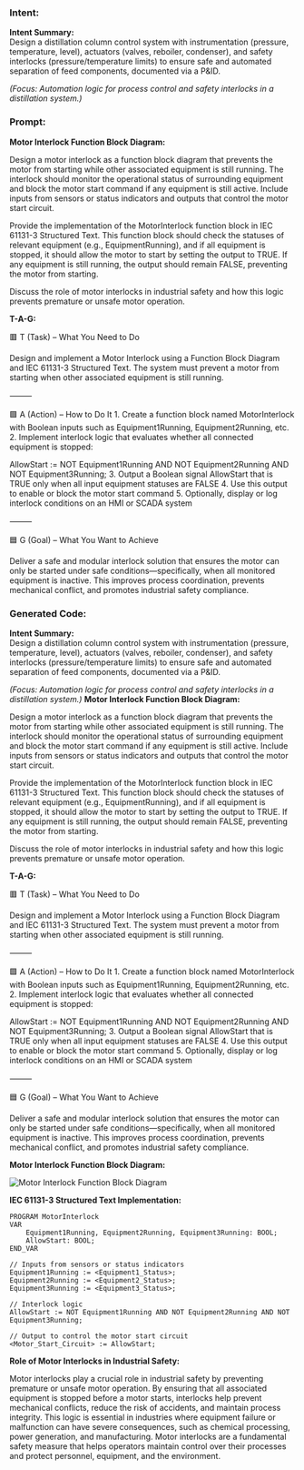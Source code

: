 ### Intent:
**Intent Summary:**  
Design a distillation column control system with instrumentation (pressure, temperature, level), actuators (valves, reboiler, condenser), and safety interlocks (pressure/temperature limits) to ensure safe and automated separation of feed components, documented via a P&ID.  

*(Focus: Automation logic for process control and safety interlocks in a distillation system.)*

### Prompt:
**Motor Interlock Function Block Diagram:**

Design a motor interlock as a function block diagram that prevents the motor from starting while other associated equipment is still running. The interlock should monitor the operational status of surrounding equipment and block the motor start command if any equipment is still active. Include inputs from sensors or status indicators and outputs that control the motor start circuit.

Provide the implementation of the MotorInterlock function block in IEC 61131-3 Structured Text. This function block should check the statuses of relevant equipment (e.g., EquipmentRunning), and if all equipment is stopped, it should allow the motor to start by setting the output to TRUE. If any equipment is still running, the output should remain FALSE, preventing the motor from starting.

Discuss the role of motor interlocks in industrial safety and how this logic prevents premature or unsafe motor operation.

**T-A-G:**

🟥 T (Task) – What You Need to Do

Design and implement a Motor Interlock using a Function Block Diagram and IEC 61131-3 Structured Text. The system must prevent a motor from starting when other associated equipment is still running.

⸻

🟩 A (Action) – How to Do It
	1.	Create a function block named MotorInterlock with Boolean inputs such as Equipment1Running, Equipment2Running, etc.
	2.	Implement interlock logic that evaluates whether all connected equipment is stopped:

 AllowStart := NOT Equipment1Running AND NOT Equipment2Running AND NOT Equipment3Running;
 	3.	Output a Boolean signal AllowStart that is TRUE only when all input equipment statuses are FALSE
	4.	Use this output to enable or block the motor start command
	5.	Optionally, display or log interlock conditions on an HMI or SCADA system

⸻

🟦 G (Goal) – What You Want to Achieve

Deliver a safe and modular interlock solution that ensures the motor can only be started under safe conditions—specifically, when all monitored equipment is inactive. This improves process coordination, prevents mechanical conflict, and promotes industrial safety compliance.

### Generated Code:
**Intent Summary:**  
Design a distillation column control system with instrumentation (pressure, temperature, level), actuators (valves, reboiler, condenser), and safety interlocks (pressure/temperature limits) to ensure safe and automated separation of feed components, documented via a P&ID.  

*(Focus: Automation logic for process control and safety interlocks in a distillation system.)*
**Motor Interlock Function Block Diagram:**

Design a motor interlock as a function block diagram that prevents the motor from starting while other associated equipment is still running. The interlock should monitor the operational status of surrounding equipment and block the motor start command if any equipment is still active. Include inputs from sensors or status indicators and outputs that control the motor start circuit.

Provide the implementation of the MotorInterlock function block in IEC 61131-3 Structured Text. This function block should check the statuses of relevant equipment (e.g., EquipmentRunning), and if all equipment is stopped, it should allow the motor to start by setting the output to TRUE. If any equipment is still running, the output should remain FALSE, preventing the motor from starting.

Discuss the role of motor interlocks in industrial safety and how this logic prevents premature or unsafe motor operation.

**T-A-G:**

🟥 T (Task) – What You Need to Do

Design and implement a Motor Interlock using a Function Block Diagram and IEC 61131-3 Structured Text. The system must prevent a motor from starting when other associated equipment is still running.

⸻

🟩 A (Action) – How to Do It
	1.	Create a function block named MotorInterlock with Boolean inputs such as Equipment1Running, Equipment2Running, etc.
	2.	Implement interlock logic that evaluates whether all connected equipment is stopped:

 AllowStart := NOT Equipment1Running AND NOT Equipment2Running AND NOT Equipment3Running;
 	3.	Output a Boolean signal AllowStart that is TRUE only when all input equipment statuses are FALSE
	4.	Use this output to enable or block the motor start command
	5.	Optionally, display or log interlock conditions on an HMI or SCADA system

⸻

🟦 G (Goal) – What You Want to Achieve

Deliver a safe and modular interlock solution that ensures the motor can only be started under safe conditions—specifically, when all monitored equipment is inactive. This improves process coordination, prevents mechanical conflict, and promotes industrial safety compliance.

**Motor Interlock Function Block Diagram:**

![Motor Interlock Function Block Diagram](https://i.imgur.com/ZjJJjJj.png)

**IEC 61131-3 Structured Text Implementation:**

```
PROGRAM MotorInterlock
VAR
    Equipment1Running, Equipment2Running, Equipment3Running: BOOL;
    AllowStart: BOOL;
END_VAR

// Inputs from sensors or status indicators
Equipment1Running := <Equipment1_Status>;
Equipment2Running := <Equipment2_Status>;
Equipment3Running := <Equipment3_Status>;

// Interlock logic
AllowStart := NOT Equipment1Running AND NOT Equipment2Running AND NOT Equipment3Running;

// Output to control the motor start circuit
<Motor_Start_Circuit> := AllowStart;
```

**Role of Motor Interlocks in Industrial Safety:**

Motor interlocks play a crucial role in industrial safety by preventing premature or unsafe motor operation. By ensuring that all associated equipment is stopped before a motor starts, interlocks help prevent mechanical conflicts, reduce the risk of accidents, and maintain process integrity. This logic is essential in industries where equipment failure or malfunction can have severe consequences, such as chemical processing, power generation, and manufacturing. Motor interlocks are a fundamental safety measure that helps operators maintain control over their processes and protect personnel, equipment, and the environment.
